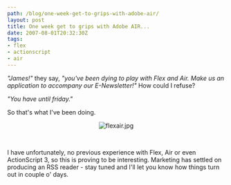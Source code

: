 ```yaml
---
path: /blog/one-week-get-to-grips-with-adobe-air/
layout: post
title: One week get to grips with Adobe AIR...
date: 2007-08-01T20:32:30Z
tags:
- flex
- actionscript
- air
---
```


<em>"James!"</em> they say, <em>"you've been dying to play with Flex and Air.  Make us an application to accompany our E-Newsletter!"</em>  How could I refuse?

<em>"You have until friday." </em>

So that's what I've been doing.
<p style="text-align: center"><img src="http://uploads.psyked.co.uk/2007/08/flexair.jpg" alt="flexair.jpg" /></p>
<p style="text-align: center">&nbsp;</p>
I have unfortunately, no previous experience with Flex, Air or even ActionScript 3, so this is proving to be interesting.  Marketing has settled on producing an RSS reader - stay tuned and I'll let you know how things turn out in couple o' days.